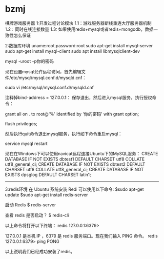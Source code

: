 # bzmj
棋牌游戏服务器
1:开发过程讨论模块
1.1：游戏服务器断线重连大厅服务器机制
1.2：同时在线连接数量
1.3: 如果使用redis+mysql或者redis+mongodb，数据一致性怎么保证

2:数据库环境
uname:root
password:root
sudo apt-get install mysql-server
sudo apt-get install mysql-client
sudo apt install libmysqlclient-dev

mysql -uroot -p你的密码

现在设置mysql允许远程访问，首先编辑文件/etc/mysql/mysql.conf.d/mysqld.cnf：

sudo vi /etc/mysql/mysql.conf.d/mysqld.cnf

注释掉bind-address = 127.0.0.1：
保存退出，然后进入mysql服务，执行授权命令：

grant all on *.* to root@'%' identified by '你的密码' with grant option;

flush privileges;

然后执行quit命令退出mysql服务，执行如下命令重启mysql：

service mysql restart

现在在Windows下可以使用navicat远程连接Ubuntu下的MySQL服务：
CREATE DATABASE IF NOT EXISTS dbtest1 DEFAULT CHARSET utf8 COLLATE utf8_general_ci;
CREATE DATABASE IF NOT EXISTS dbtest2 DEFAULT CHARSET utf8 COLLATE utf8_general_ci;
CREATE DATABASE IF NOT EXISTS dpsglog DEFAULT CHARSET latin1;

*******************************************************************************
3:redis环境
在 Ubuntu 系统安装 Redi 可以使用以下命令:
$sudo apt-get update
$sudo apt-get install redis-server

启动 Redis
$ redis-server

查看 redis 是否启动？
$ redis-cli

以上命令将打开以下终端：
redis 127.0.0.1:6379>

127.0.0.1 是本机 IP ，6379 是 redis 服务端口。现在我们输入 PING 命令。
redis 127.0.0.1:6379> ping
PONG

以上说明我们已经成功安装了redis。

